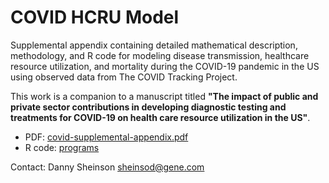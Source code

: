 # COVID HCRU Model

Supplemental appendix containing detailed mathematical description, methodology,
and R code for modeling disease transmission, healthcare resource utilization,
and mortality during the COVID-19 pandemic in the US using observed data from The COVID Tracking Project.

This work is a companion to a manuscript titled **"The impact of public and private sector contributions in developing diagnostic testing and treatments for COVID-19 on health care resource utilization in the US"**.

- PDF: [covid-supplemental-appendix.pdf](https://github.com/roche/covid-hcru-model/blob/master/pdf/covid-supplemental-appendix.pdf)
- R code: [programs](https://github.com/roche/covid-hcru-model/blob/master/programs)

Contact: Danny Sheinson sheinsod@gene.com
